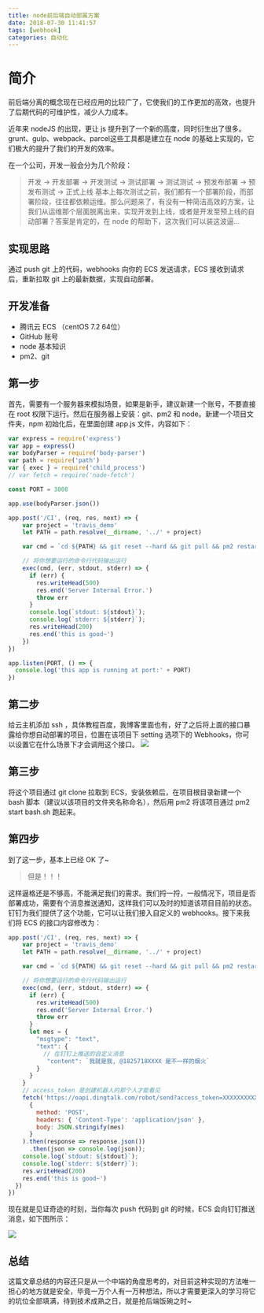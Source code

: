```yaml
---
title: node前后端自动部属方案
date: 2018-07-30 11:41:57
tags: [webhook]
categories: 自动化
---
```

# 简介

前后端分离的概念现在已经应用的比较广了，它使我们的工作更加的高效，也提升了后期代码的可维护性，减少人力成本。

近年来 nodeJS 的出现，更让 js 提升到了一个新的高度，同时衍生出了很多。grunt、gulp、webpack、parcel这些工具都是建立在 node 的基础上实现的，它们极大的提升了我们的开发的效率。

在一个公司，开发一般会分为几个阶段：

> 开发 -> 开发部署 -> 开发测试  -> 测试部署 -> 测试测试 -> 预发布部署 -> 预发布测试 -> 正式上线
基本上每次测试之前，我们都有一个部署阶段，而部署阶段，往往都依赖运维。那么问题来了，有没有一种简洁高效的方案，让我们从运维那个层面脱离出来，实现开发到上线，或者是开发至预上线的自动部署？答案是肯定的，在 node 的帮助下，这次我们可以装这波逼...

## 实现思路

通过 push git 上的代码，webhooks 向你的 ECS 发送请求，ECS 接收到请求后，重新拉取 git 上的最新数据，实现自动部署。

## 开发准备

* 腾讯云 ECS （centOS 7.2 64位）
* GitHub 账号
* node 基本知识
* pm2、git

## 第一步

首先，需要有一个服务器来模拟场景，如果是新手，建议新建一个账号，不要直接在 root 权限下运行。然后在服务器上安装：git、pm2 和 node。新建一个项目文件夹，npm 初始化后，在里面创建 app.js 文件，内容如下：

```js
var express = require('express')
var app = express()
var bodyParser = require('body-parser')
var path = require('path')
var { exec } = require('child_process')
// var fetch = require('node-fetch')

const PORT = 3008

app.use(bodyParser.json())

app.post('/CI', (req, res, next) => {
    var project = 'travis_demo'
    let PATH = path.resolve(__dirname, '../' + project)

    var cmd = `cd ${PATH} && git reset --hard && git pull && pm2 restart ${project}`

    // 将你想要运行的命令行代码输出运行
    exec(cmd, (err, stdout, stderr) => {
      if (err) {
        res.writeHead(500)
        res.end('Server Internal Error.')
        throw err
      }
      console.log(`stdout: ${stdout}`);
      console.log(`stderr: ${stderr}`);
      res.writeHead(200)
      res.end('this is good~')
    })
})

app.listen(PORT, () => {
  console.log('this app is running at port:' + PORT)
})

```

## 第二步

给云主机添加 ssh ，具体教程百度，我博客里面也有，好了之后将上面的接口暴露给你想自动部署的项目，位置在该项目下 setting 选项下的 Webhooks，你可以设置它在什么场景下才会调用这个接口。
![](https://user-gold-cdn.xitu.io/2018/7/30/164ea0f044c8baf7?w=1018&h=688&f=png&s=107311)

## 第三步

将这个项目通过 git clone 拉取到 ECS，安装依赖后，在项目根目录新建一个 bash 脚本（建议以该项目的文件夹名称命名），然后用 pm2 将该项目通过 pm2 start bash.sh 跑起来。

## 第四步

到了这一步，基本上已经 OK 了~

> 但是！！！

这样逼格还是不够高，不能满足我们的需求。我们捋一捋，一般情况下，项目是否部署成功，需要有个消息推送通知，这样我们可以及时的知道该项目目前的状态。钉钉为我们提供了这个功能，它可以让我们接入自定义的 webhooks。接下来我们将 ECS 的接口内容修改为：

```js
app.post('/CI', (req, res, next) => {
    var project = 'travis_demo'
    let PATH = path.resolve(__dirname, '../' + project)

    var cmd = `cd ${PATH} && git reset --hard && git pull && pm2 restart ${project}`

    // 将你想要运行的命令行代码输出运行
    exec(cmd, (err, stdout, stderr) => {
      if (err) {
        res.writeHead(500)
        res.end('Server Internal Error.')
        throw err
      }
      let mes = {
        "msgtype": "text",
        "text": {
          // 在钉钉上推送的自定义消息
           "content": `我就是我, @1825718XXXX 是不一样的烟火`
        }
      }
    }
    // access_token 是创建机器人的那个人才能看见
    fetch('https://oapi.dingtalk.com/robot/send?access_token=XXXXXXXXXXXXXXXXXXXXXXXXXXXXXX',
      {
        method: 'POST',
        headers: { 'Content-Type': 'application/json' },
        body: JSON.stringify(mes)
      }
    ).then(response => response.json())
      .then(json => console.log(json));
    console.log(`stdout: ${stdout}`);
    console.log(`stderr: ${stderr}`);
    res.writeHead(200)
    res.end('this is good~')
  })
})
```

现在就是见证奇迹的时刻，当你每次 push 代码到 git 的时候，ECS 会向钉钉推送消息，如下图所示：

![](https://user-gold-cdn.xitu.io/2018/7/30/164ea148f4794ee1?w=964&h=186&f=png&s=34196)

## 总结

这篇文章总结的内容还只是从一个中端的角度思考的，对目前这种实现的方法唯一担心的地方就是安全，毕竟一万个人有一万种想法，所以才需要更深入的学习将它的坑位全部填满，待到技术成熟之日，就是抢后端饭碗之时~